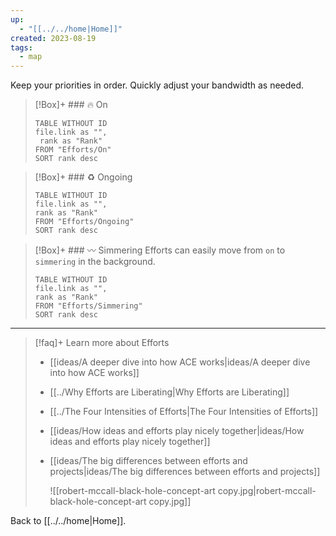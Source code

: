 ```yaml
---
up:
  - "[[../../home|Home]]"
created: 2023-08-19
tags:
  - map
---
```

Keep your priorities in order. Quickly adjust your bandwidth as needed. 

> [!Box]+ ### 🔥 On
> ``` dataview
> TABLE WITHOUT ID
> file.link as "",
>  rank as "Rank"
> FROM "Efforts/On"
> SORT rank desc
> ```


> [!Box]+ ### ♻️ Ongoing
> ``` dataview
> TABLE WITHOUT ID
> file.link as "",
> rank as "Rank"
> FROM "Efforts/Ongoing"
> SORT rank desc
> ```


> [!Box]+ ### 〰️ Simmering
> Efforts can easily move from `on` to `simmering` in the background.
>
> ``` dataview
> TABLE WITHOUT ID
> file.link as "",
> rank as "Rank"
> FROM "Efforts/Simmering"
> SORT rank desc
> ```

---

> [!faq]+ Learn more about Efforts
> - [[ideas/A deeper dive into how ACE works|ideas/A deeper dive into how ACE works]]
> - [[../Why Efforts are Liberating|Why Efforts are Liberating]]
> - [[../The Four Intensities of Efforts|The Four Intensities of Efforts]]
> - [[ideas/How ideas and efforts play nicely together|ideas/How ideas and efforts play nicely together]]
> - [[ideas/The big differences between efforts and projects|ideas/The big differences between efforts and projects]]
>   
>   ![[robert-mccall-black-hole-concept-art copy.jpg|robert-mccall-black-hole-concept-art copy.jpg]]

Back to [[../../home|Home]].
